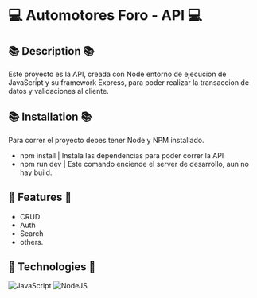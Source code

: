 # 💻 Automotores Foro - API 💻

## 📚 Description 📚
Este proyecto es la API, creada con Node entorno de ejecucion de JavaScript y su framework Express, para poder realizar la transaccion de datos y validaciones al cliente.


## 📚 Installation 📚
Para correr el proyecto debes tener Node y NPM installado.

- npm install | Instala las dependencias para poder correr la API
- npm run dev | Este comando enciende el server de desarrollo, aun no hay build.

## 🚀 Features 🚀
- CRUD 
 - Auth 
 -  Search 
 -  others. 


## 🤖 Technologies 🤖
![JavaScript](https://img.shields.io/badge/javascript-%23323330.svg?style=for-the-badge&logo=javascript&logoColor=%23F7DF1E) 
 ![NodeJS](https://img.shields.io/badge/node.js-6DA55F?style=for-the-badge&logo=node.js&logoColor=white) 

		
